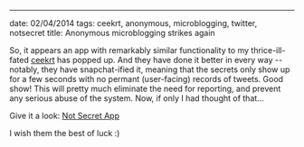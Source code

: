---
date: 02/04/2014
tags: ceekrt, anonymous, microblogging, twitter, notsecret
title: Anonymous microblogging strikes again

So, it appears an app with remarkably similar functionality to my thrice-ill-fated [ceekrt](http://suspended-chord.info/software-development/miscellaneous-toys/ceekrt/) has popped up.  And they have done it better in every way -- notably, they have snapchat-ified it, meaning that the secrets only show up for a few seconds with no permant (user-facing) records of tweets.  Good show!  This will pretty much eliminate the need for reporting, and prevent any serious abuse of the system.  Now, if only I had thought of that...

Give it a look: [Not Secret App](https://mitroaccess.com/notsecretapp/)

I wish them the best of luck :)
